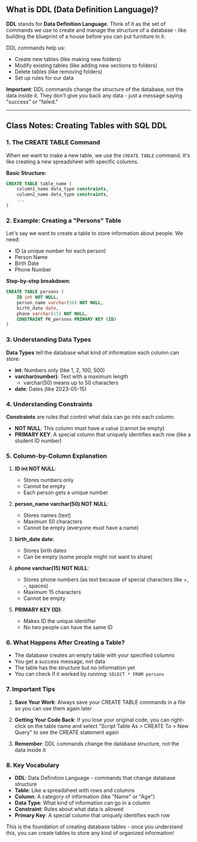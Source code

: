 ## What is DDL (Data Definition Language)?

**DDL** stands for **Data Definition Language**. Think of it as the set of commands we use to create and manage the structure of a database - like building the blueprint of a house before you can put furniture in it.

DDL commands help us:
- Create new tables (like making new folders)
- Modify existing tables (like adding new sections to folders)
- Delete tables (like removing folders)
- Set up rules for our data

**Important**: DDL commands change the structure of the database, not the data inside it. They don't give you back any data - just a message saying "success" or "failed."

---

## Class Notes: Creating Tables with SQL DDL

### 1. The CREATE TABLE Command

When we want to make a new table, we use the `CREATE TABLE` command. It's like creating a new spreadsheet with specific columns.

**Basic Structure:**
```sql
CREATE TABLE table_name (
    column1_name data_type constraints,
    column2_name data_type constraints,
    ...
)
```

### 2. Example: Creating a "Persons" Table

Let's say we want to create a table to store information about people. We need:
- ID (a unique number for each person)
- Person Name
- Birth Date
- Phone Number

**Step-by-step breakdown:**

```sql
CREATE TABLE persons (
    ID int NOT NULL,
    person_name varchar(50) NOT NULL,
    birth_date date,
    phone varchar(15) NOT NULL,
    CONSTRAINT PK_persons PRIMARY KEY (ID)
)
```

### 3. Understanding Data Types

**Data Types** tell the database what kind of information each column can store:

- **int**: Numbers only (like 1, 2, 100, 500)
- **varchar(number)**: Text with a maximum length
  - varchar(50) means up to 50 characters
- **date**: Dates (like 2023-05-15)

### 4. Understanding Constraints

**Constraints** are rules that control what data can go into each column:

- **NOT NULL**: This column must have a value (cannot be empty)
- **PRIMARY KEY**: A special column that uniquely identifies each row (like a student ID number)

### 5. Column-by-Column Explanation

1. **ID int NOT NULL**: 
   - Stores numbers only
   - Cannot be empty
   - Each person gets a unique number

2. **person_name varchar(50) NOT NULL**:
   - Stores names (text)
   - Maximum 50 characters
   - Cannot be empty (everyone must have a name)

3. **birth_date date**:
   - Stores birth dates
   - Can be empty (some people might not want to share)

4. **phone varchar(15) NOT NULL**:
   - Stores phone numbers (as text because of special characters like +, -, spaces)
   - Maximum 15 characters
   - Cannot be empty

5. **PRIMARY KEY (ID)**:
   - Makes ID the unique identifier
   - No two people can have the same ID

### 6. What Happens After Creating a Table?

- The database creates an empty table with your specified columns
- You get a success message, not data
- The table has the structure but no information yet
- You can check if it worked by running: `SELECT * FROM persons`

### 7. Important Tips

1. **Save Your Work**: Always save your CREATE TABLE commands in a file so you can use them again later

2. **Getting Your Code Back**: If you lose your original code, you can right-click on the table name and select "Script Table As > CREATE To > New Query" to see the CREATE statement again

3. **Remember**: DDL commands change the database structure, not the data inside it

### 8. Key Vocabulary

- **DDL**: Data Definition Language - commands that change database structure
- **Table**: Like a spreadsheet with rows and columns
- **Column**: A category of information (like "Name" or "Age")
- **Data Type**: What kind of information can go in a column
- **Constraint**: Rules about what data is allowed
- **Primary Key**: A special column that uniquely identifies each row

This is the foundation of creating database tables - once you understand this, you can create tables to store any kind of organized information!
